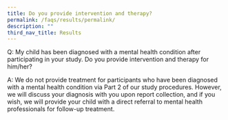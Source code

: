 ```yaml
---
title: Do you provide intervention and therapy?
permalink: /faqs/results/permalink/
description: ""
third_nav_title: Results
---
```

Q: My child has been diagnosed with a mental health condition after participating in your study. Do you provide intervention and therapy for him/her?

A: We do not provide treatment for participants who have been diagnosed with a mental health condition via Part 2 of our study procedures. However, we will discuss your diagnosis with you upon report collection, and if you wish, we will provide your child with a direct referral to mental health professionals for follow-up treatment.
